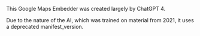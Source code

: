 This Google Maps Embedder was created largely by ChatGPT 4.

Due to the nature of the AI, which was trained on material from 2021, it uses a deprecated manifest_version.
